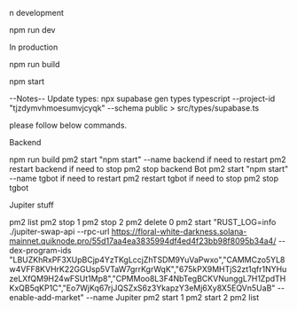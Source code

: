 n development

npm run dev

In production

npm run build

npm start

--Notes-- Update types: npx supabase gen types typescript --project-id "tjzdymvhmoesumvjcyqk" --schema public > src/types/supabase.ts

please follow below commands.

Backend

npm run build
pm2 start "npm start" --name backend if need to restart pm2 restart backend if need to stop pm2 stop backend
Bot pm2 start "npm start" --name tgbot if need to restart pm2 restart tgbot if need to stop pm2 stop tgbot

Jupiter stuff

pm2 list pm2 stop 1 pm2 stop 2 pm2 delete 0 pm2 start "RUST_LOG=info ./jupiter-swap-api --rpc-url https://floral-white-darkness.solana-mainnet.quiknode.pro/55d17aa4ea3835994df4ed4f23bb98f8095b34a4/ --dex-program-ids "LBUZKhRxPF3XUpBCjp4YzTKgLccjZhTSDM9YuVaPwxo","CAMMCzo5YL8w4VFF8KVHrK22GGUsp5VTaW7grrKgrWqK","675kPX9MHTjS2zt1qfr1NYHuzeLXfQM9H24wFSUt1Mp8","CPMMoo8L3F4NbTegBCKVNunggL7H1ZpdTHKxQB5qKP1C","Eo7WjKq67rjJQSZxS6z3YkapzY3eMj6Xy8X5EQVn5UaB" --enable-add-market" --name Jupiter pm2 start 1 pm2 start 2 pm2 list